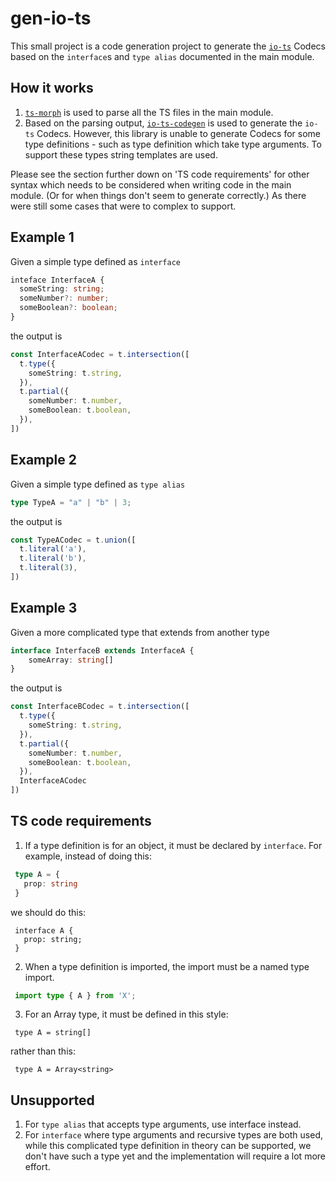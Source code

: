 # gen-io-ts

This small project is a code generation project to generate the [`io-ts`](https://gcanti.github.io/io-ts/) Codecs based on the
`interface`s and `type alias` documented in the main module.

## How it works

1. [`ts-morph`](https://ts-morph.com/) is used to parse all the TS files in the main module.
2. Based on the parsing output, [`io-ts-codegen`](https://github.com/gcanti/io-ts-codegen) is used
   to generate the `io-ts` Codecs. However, this library is unable to generate Codecs for some type
   definitions - such as type definition which take type arguments. To support these types string
   templates are used.

Please see the section further down on 'TS code requirements' for other syntax which needs to be considered
when writing code in the main module. (Or for when things don't seem to generate correctly.) As there were
still some cases that were to complex to support.

## Example 1
Given a simple type defined as `interface`

```typescript
inteface InterfaceA {
  someString: string;
  someNumber?: number;
  someBoolean?: boolean;
}
```
the output is
```typescript
const InterfaceACodec = t.intersection([
  t.type({
    someString: t.string,
  }),
  t.partial({
    someNumber: t.number,
    someBoolean: t.boolean,
  }),
])
```

## Example 2
Given a simple type defined as `type alias`

```typescript
type TypeA = "a" | "b" | 3;
```
the output is

```typescript
const TypeACodec = t.union([
  t.literal('a'),
  t.literal('b'),
  t.literal(3),
])
```

## Example 3
Given a more complicated type that extends from another type

```typescript
interface InterfaceB extends InterfaceA {
    someArray: string[]
}
```
the output is
```typescript
const InterfaceBCodec = t.intersection([
  t.type({
    someString: t.string,
  }),
  t.partial({
    someNumber: t.number,
    someBoolean: t.boolean,
  }),
  InterfaceACodec
])
```

## TS code requirements
1. If a type definition is for an object, it must be declared by `interface`.
   For example, instead of doing this:
```typescript
 type A = {
   prop: string
 }
```
we should do this:
```
 interface A {
   prop: string;
 }
```
2. When a type definition is imported, the import must be a named type import.
```typescript
 import type { A } from 'X';
```

3. For an Array type, it must be defined in this style:
```
 type A = string[]
```
rather than this:
```
 type A = Array<string>
```

## Unsupported
1. For `type alias` that accepts type arguments, use interface instead.
2. For `interface` where type arguments and recursive types are both used, while this
   complicated type definition in theory can be supported, we don't have such a type yet and the implementation
   will require a lot more effort.

